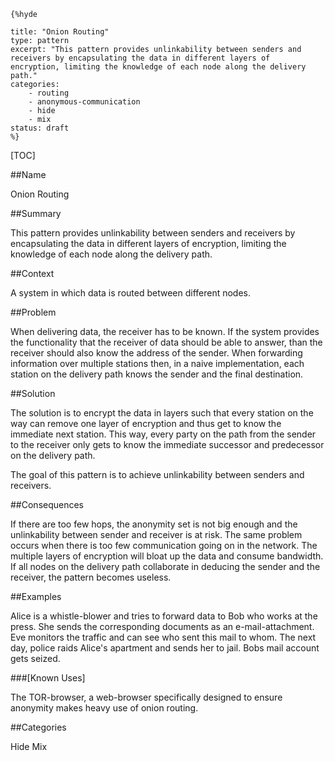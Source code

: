    {%hyde

    title: "Onion Routing"
    type: pattern
    excerpt: "This pattern provides unlinkability between senders and
    receivers by encapsulating the data in different layers of
    encryption, limiting the knowledge of each node along the delivery
    path."
    categories: 
        - routing
        - anonymous-communication
        - hide
        - mix
    status: draft
    %}

[TOC]

##Name
<!--Primary name the pattern is known by.-->

Onion Routing

<!--###[Also Known As]-->
<!-- All other names the pattern is known by.-->



##Summary
<!-- One short paragraph summarising the pattern.-->

This pattern provides unlinkability between senders and receivers by
encapsulating the data in different layers of encryption, limiting the
knowledge of each node along the delivery path.

##Context
<!-- The situations in which the pattern may apply.-->

A system in which data is routed between different nodes.

##Problem
<!-- The problem a pattern addresses, including a list of forces describing why a problem might be difficult to solve.-->

When delivering data, the receiver has to be known. If the system
provides the functionality that the receiver of data should be able to
answer, than the receiver should also know the address of the sender.
When forwarding information over multiple stations then, in a naive
implementation, each station on the delivery path knows the sender and
the final destination.

##Solution
<!-- A concise description of how the pattern addresses the problem.-->

The solution is to encrypt the data in layers such that every station
on the way can remove one layer of encryption and thus get to know the
immediate next station. This way, every party on the path from the
sender to the receiver only gets to know the immediate successor and
predecessor on the delivery path.

<!--goals-->
The goal of this pattern is to achieve unlinkability between senders
and receivers.

<!--###[Structure]-->
<!--A detailed specification of the structural aspects of the pattern. A class diagram if applicable.-->



<!--###[Implementation]-->
<!--Guidelines for implementing the pattern; code fragments; suggested PETS; policy fragments.-->



##Consequences
<!--The advantages (benefits) and disadvantages (liabilities) of applying the pattern.-->



<!--constraints and consequences-->
If there are too few hops, the anonymity set is not big enough and the
unlinkability between sender and receiver is at risk. The same problem
occurs when there is too few communication going on in the network.
The multiple layers of encryption will bloat up the data and consume
bandwidth. If all nodes on the delivery path collaborate in deducing
the sender and the receiver, the pattern becomes useless.

<!--###[Constraints]-->
<!-- limitations as a consequence of applying the pattern.-->



##Examples
<!--Motivational example to see how the pattern is applied.-->

Alice is a whistle-blower and tries to forward data to Bob who works at
the press. She sends the corresponding documents as an
e-mail-attachment. Eve monitors the traffic and can see who sent this
mail to whom. The next day, police raids Alice's apartment and sends
her to jail. Bobs mail account gets seized.

###[Known Uses]
<!-- Pointers to various applications of the pattern.-->

The TOR-browser, a web-browser specifically designed to ensure
anonymity makes heavy use of onion routing.

<!--##See Also-->
<!-- Any pointers to relevant information, not contained in the subfields below.-->



<!--###[Related Patterns]-->
<!-- Supporting and conflicting patterns-->



<!--###[Sources]-->
<!-- References to the original source of the pattern.-->



<!--##General Comments-->
<!-- Separate discussion on the pattern.-->



##Categories
<!-- Placeholder for future agreed upon categories as per collaboration's evaluation.-->

Hide
Mix

<!--##Tags-->
<!-- User definable descriptors for additional correlation.-->


